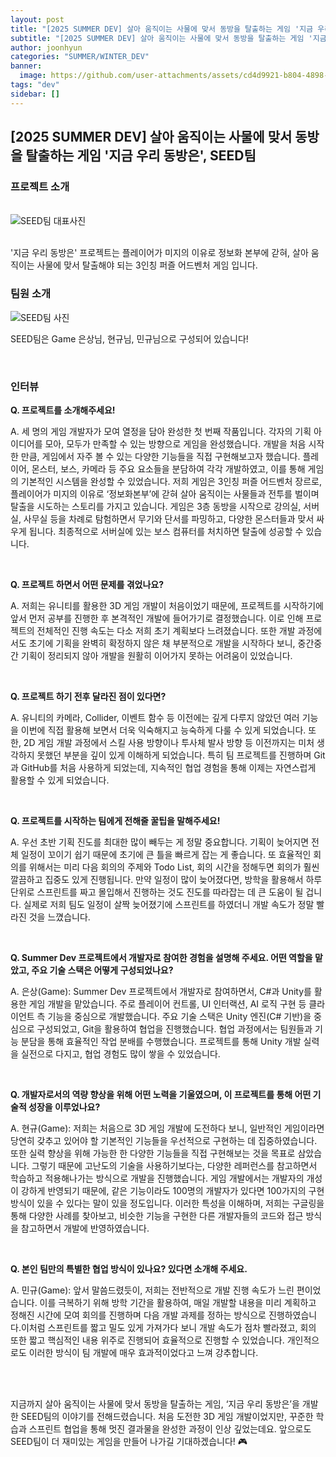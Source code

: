 ```yaml
---
layout: post
title: "[2025 SUMMER DEV] 살아 움직이는 사물에 맞서 동방을 탈출하는 게임 '지금 우리 동방은', SEED팀"
subtitle: "[2025 SUMMER DEV] 살아 움직이는 사물에 맞서 동방을 탈출하는 게임 '지금 우리 동방은', SEED팀"
author: joonhyun
categories: "SUMMER/WINTER_DEV"
banner:
  image: https://github.com/user-attachments/assets/cd4d9921-b804-4898-b740-8fba500418e5
tags: "dev"
sidebar: []
---
```

## [2025 SUMMER DEV] 살아 움직이는 사물에 맞서 동방을 탈출하는 게임 '지금 우리 동방은', SEED팀

### 프로젝트 소개

<br/>
<img src="https://github.com/user-attachments/assets/cd4d9921-b804-4898-b740-8fba500418e5" alt="SEED팀 대표사진" />
<br/><br/>

'지금 우리 동방은' 프로젝트는 플레이어가 미지의 이유로 정보화 본부에 갇혀, 살아 움직이는 사물에 맞서 탈출해야 되는 3인칭 퍼즐 어드벤처 게임 입니다.

### 팀원 소개

<img src="https://github.com/user-attachments/assets/3f3f89fa-1cb9-4a0b-aa47-1dd6e8038ecc" alt="SEED팀 사진" />

SEED팀은 Game 은상님, 현규님, 민규님으로 구성되어 있습니다!

<br/>

### 인터뷰

**Q. 프로젝트를 소개해주세요!**

A. 세 명의 게임 개발자가 모여 열정을 담아 완성한 첫 번째 작품입니다. 각자의 기획 아이디어를 모아, 모두가 만족할 수 있는 방향으로 게임을 완성했습니다. 개발을 처음 시작한 만큼, 게임에서 자주 볼 수 있는 다양한 기능들을 직접 구현해보고자 했습니다. 플레이어, 몬스터, 보스, 카메라 등 주요 요소들을 분담하여 각각 개발하였고, 이를 통해 게임의 기본적인 시스템을 완성할 수 있었습니다. 저희 게임은 3인칭 퍼즐 어드벤처 장르로, 플레이어가 미지의 이유로 ‘정보화본부’에 갇혀 살아 움직이는 사물들과 전투를 벌이며 탈출을 시도하는 스토리를 가지고 있습니다. 게임은 3층 동방을 시작으로 강의실, 서버실, 사무실 등을 차례로 탐험하면서 무기와 단서를 파밍하고, 다양한 몬스터들과 맞서 싸우게 됩니다. 최종적으로 서버실에 있는 보스 컴퓨터를 처치하면 탈출에 성공할 수 있습니다.

<br/>

**Q. 프로젝트 하면서 어떤 문제를 겪었나요?**

A. 저희는 유니티를 활용한 3D 게임 개발이 처음이었기 때문에, 프로젝트를 시작하기에 앞서 먼저 공부를 진행한 후 본격적인 개발에 들어가기로 결정했습니다. 이로 인해 프로젝트의 전체적인 진행 속도는 다소 저희 초기 계획보다 느려졌습니다. 또한 개발 과정에서도 초기에 기획을 완벽히 확정하지 않은 채 부분적으로 개발을 시작하다 보니, 중간중간 기획이 정리되지 않아 개발을 원활히 이어가지 못하는 어려움이 있었습니다.

<br/>

**Q. 프로젝트 하기 전후 달라진 점이 있다면?**

A. 유니티의 카메라, Collider, 이벤트 함수 등 이전에는 깊게 다루지 않았던 여러 기능을 이번에 직접 활용해 보면서 더욱 익숙해지고 능숙하게 다룰 수 있게 되었습니다. 또한, 2D 게임 개발 과정에서 스킬 사용 방향이나 투사체 발사 방향 등 이전까지는 미처 생각하지 못했던 부분을 깊이 있게 이해하게 되었습니다. 특히 팀 프로젝트를 진행하며 Git과 GitHub를 처음 사용하게 되었는데, 지속적인 협업 경험을 통해 이제는 자연스럽게 활용할 수 있게 되었습니다.

<br/>

**Q. 프로젝트를 시작하는 팀에게 전해줄 꿀팁을 말해주세요!**

A. 우선 초반 기획 진도를 최대한 많이 빼두는 게 정말 중요합니다. 기획이 늦어지면 전체 일정이 꼬이기 쉽기 때문에 초기에 큰 틀을 빠르게 잡는 게 좋습니다. 또 효율적인 회의를 위해서는 미리 다음 회의의 주제와 Todo List, 회의 시간을 정해두면 회의가 훨씬 깔끔하고 집중도 있게 진행됩니다. 만약 일정이 많이 늦어졌다면, 방학을 활용해서 하루 단위로 스프린트를 짜고 몰입해서 진행하는 것도 진도를 따라잡는 데 큰 도움이 될 겁니다. 실제로 저희 팀도 일정이 살짝 늦어졌기에 스프린트를 하였더니 개발 속도가 정말 빨라진 것을 느꼈습니다.

<br/>

**Q. Summer Dev 프로젝트에서 개발자로 참여한 경험을 설명해 주세요. 어떤 역할을 맡았고, 주요 기술 스택은 어떻게 구성되었나요?**

A. 은상(Game): Summer Dev 프로젝트에서 개발자로 참여하면서, C#과 Unity를 활용한 게임 개발을 맡았습니다. 주로 플레이어 컨트롤, UI 인터랙션, AI 로직 구현 등 클라이언트 측 기능을 중심으로 개발했습니다. 주요 기술 스택은 Unity 엔진(C# 기반)을 중심으로 구성되었고, Git을 활용하여 협업을 진행했습니다. 협업 과정에서는 팀원들과 기능 분담을 통해 효율적인 작업 분배를 수행했습니다. 프로젝트를 통해 Unity 개발 실력을 실전으로 다지고, 협업 경험도 많이 쌓을 수 있었습니다.

<br/>

**Q. 개발자로서의 역량 향상을 위해 어떤 노력을 기울였으며, 이 프로젝트를 통해 어떤 기술적 성장을 이루었나요?**

A. 현규(Game): 저희는 처음으로 3D 게임 개발에 도전하다 보니, 일반적인 게임이라면 당연히 갖추고 있어야 할 기본적인 기능들을 우선적으로 구현하는 데 집중하였습니다. 또한 실력 향상을 위해 가능한 한 다양한 기능들을 직접 구현해보는 것을 목표로 삼았습니다. 그렇기 때문에 고난도의 기술을 사용하기보다는, 다양한 레퍼런스를 참고하면서 학습하고 적용해나가는 방식으로 개발을 진행했습니다. 게임 개발에서는 개발자의 개성이 강하게 반영되기 때문에, 같은 기능이라도 100명의 개발자가 있다면 100가지의 구현 방식이 있을 수 있다는 말이 있을 정도입니다. 이러한 특성을 이해하며, 저희는 구글링을 통해 다양한 사례를 찾아보고, 비슷한 기능을 구현한 다른 개발자들의 코드와 접근 방식을 참고하면서 개발에 반영하였습니다. 

<br/>

**Q. 본인 팀만의 특별한 협업 방식이 있나요? 있다면 소개해 주세요.**

A. 민규(Game): 앞서 말씀드렸듯이, 저희는 전반적으로 개발 진행 속도가 느린 편이었습니다. 이를 극복하기 위해 방학 기간을 활용하여, 매일 개발할 내용을 미리 계획하고 정해진 시간에 모여 회의를 진행하며 다음 개발 과제를 정하는 방식으로 진행하였습니다.이처럼 스프린트를 짧고 밀도 있게 가져가다 보니 개발 속도가 점차 빨라졌고, 회의 또한 짧고 핵심적인 내용 위주로 진행되어 효율적으로 진행할 수 있었습니다. 개인적으로도 이러한 방식이 팀 개발에 매우 효과적이었다고 느껴 강추합니다.

<br/>
<br/>

지금까지 살아 움직이는 사물에 맞서 동방을 탈출하는 게임, ‘지금 우리 동방은’을 개발한 SEED팀의 이야기를 전해드렸습니다.
처음 도전한 3D 게임 개발이었지만, 꾸준한 학습과 스프린트 협업을 통해 멋진 결과물을 완성한 과정이 인상 깊었는데요. 앞으로도 SEED팀이 더 재미있는 게임을 만들어 나가길 기대하겠습니다! 🎮




